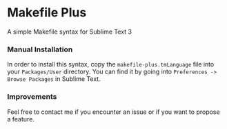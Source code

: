 # Makefile Plus
A simple Makefile syntax for Sublime Text 3

### Manual Installation
In order to install this syntax, copy the `makefile-plus.tmLanguage` file into your `Packages/User` directory.
You can find it by going into `Preferences -> Browse Packages` in Sublime Text.

### Improvements
Feel free to contact me if you encounter an issue or if you want to propose a feature.
